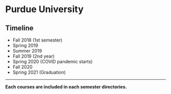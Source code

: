 # Purdue University

## Timeline

- Fall 2018 (1st semester)
- Spring 2019 
- Summer 2019
- Fall 2019 (2nd year)
- Spring 2020 (COVID pandemic starts)
- Fall 2020 
- Spring 2021 (Graduation)

---

**Each courses are included in each semester directories.**

